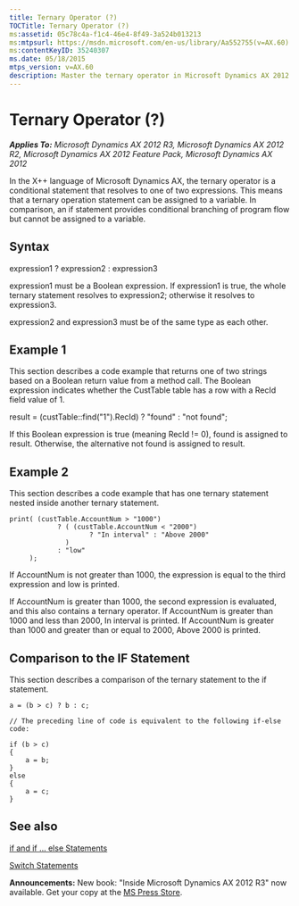 ```yaml
---
title: Ternary Operator (?)
TOCTitle: Ternary Operator (?)
ms:assetid: 05c78c4a-f1c4-46e4-8f49-3a524b013213
ms:mtpsurl: https://msdn.microsoft.com/en-us/library/Aa552755(v=AX.60)
ms:contentKeyID: 35240307
ms.date: 05/18/2015
mtps_version: v=AX.60
description: Master the ternary operator in Microsoft Dynamics AX 2012 with our comprehensive guide. Learn syntax, examples, and comparisons to IF statements.
---
```


# Ternary Operator (?) 


_**Applies To:** Microsoft Dynamics AX 2012 R3, Microsoft Dynamics AX 2012 R2, Microsoft Dynamics AX 2012 Feature Pack, Microsoft Dynamics AX 2012_

In the X++ language of Microsoft Dynamics AX, the ternary operator is a conditional statement that resolves to one of two expressions. This means that a ternary operation statement can be assigned to a variable. In comparison, an if statement provides conditional branching of program flow but cannot be assigned to a variable.

## Syntax

expression1 ? expression2 : expression3

expression1 must be a Boolean expression. If expression1 is true, the whole ternary statement resolves to expression2; otherwise it resolves to expression3.

expression2 and expression3 must be of the same type as each other.

## Example 1

This section describes a code example that returns one of two strings based on a Boolean return value from a method call. The Boolean expression indicates whether the CustTable table has a row with a RecId field value of 1.

result = (custTable::find("1").RecId) ? "found" : "not found";

If this Boolean expression is true (meaning RecId \!= 0), found is assigned to result. Otherwise, the alternative not found is assigned to result.

## Example 2

This section describes a code example that has one ternary statement nested inside another ternary statement.

    print( (custTable.AccountNum > "1000")
                ? ( (custTable.AccountNum < "2000")
                        ? "In interval" : "Above 2000"
                  )
                : "low"
         );

If AccountNum is not greater than 1000, the expression is equal to the third expression and low is printed.

If AccountNum is greater than 1000, the second expression is evaluated, and this also contains a ternary operator. If AccountNum is greater than 1000 and less than 2000, In interval is printed. If AccountNum is greater than 1000 and greater than or equal to 2000, Above 2000 is printed.

## Comparison to the IF Statement

This section describes a comparison of the ternary statement to the if statement.

    a = (b > c) ? b : c;
    
    // The preceding line of code is equivalent to the following if-else code:
    
    if (b > c)
    {
        a = b;
    }
    else
    {
        a = c;
    }

## See also

[if and if ... else Statements](if-and-if-else-statements.md)

[Switch Statements](switch-statements.md)

  
**Announcements:** New book: "Inside Microsoft Dynamics AX 2012 R3" now available. Get your copy at the [MS Press Store](https://www.microsoftpressstore.com/store/inside-microsoft-dynamics-ax-2012-r3-9780735685109).


